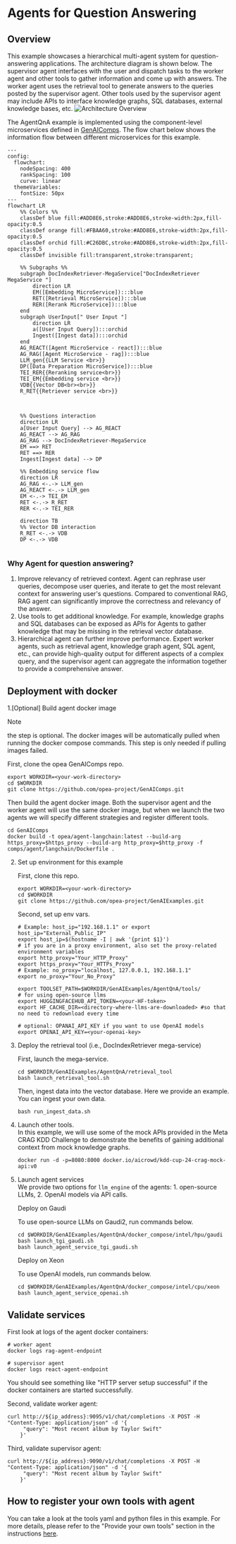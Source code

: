 # Agents for Question Answering

## Overview

This example showcases a hierarchical multi-agent system for question-answering applications. The architecture diagram is shown below. The supervisor agent interfaces with the user and dispatch tasks to the worker agent and other tools to gather information and come up with answers. The worker agent uses the retrieval tool to generate answers to the queries posted by the supervisor agent. Other tools used by the supervisor agent may include APIs to interface knowledge graphs, SQL databases, external knowledge bases, etc.
![Architecture Overview](assets/agent_qna_arch.png)

The AgentQnA example is implemented using the component-level microservices defined in [GenAIComps](https://github.com/opea-project/GenAIComps). The flow chart below shows the information flow between different microservices for this example.

```mermaid
---
config:
  flowchart:
    nodeSpacing: 400
    rankSpacing: 100
    curve: linear
  themeVariables:
    fontSize: 50px
---
flowchart LR
    %% Colors %%
    classDef blue fill:#ADD8E6,stroke:#ADD8E6,stroke-width:2px,fill-opacity:0.5
    classDef orange fill:#FBAA60,stroke:#ADD8E6,stroke-width:2px,fill-opacity:0.5
    classDef orchid fill:#C26DBC,stroke:#ADD8E6,stroke-width:2px,fill-opacity:0.5
    classDef invisible fill:transparent,stroke:transparent;

    %% Subgraphs %%
    subgraph DocIndexRetriever-MegaService["DocIndexRetriever MegaService "]
        direction LR
        EM([Embedding MicroService]):::blue
        RET([Retrieval MicroService]):::blue
        RER([Rerank MicroService]):::blue
    end
    subgraph UserInput[" User Input "]
        direction LR
        a([User Input Query]):::orchid
        Ingest([Ingest data]):::orchid
    end
    AG_REACT([Agent MicroService - react]):::blue
    AG_RAG([Agent MicroService - rag]):::blue
    LLM_gen{{LLM Service <br>}}
    DP([Data Preparation MicroService]):::blue
    TEI_RER{{Reranking service<br>}}
    TEI_EM{{Embedding service <br>}}
    VDB{{Vector DB<br><br>}}
    R_RET{{Retriever service <br>}}



    %% Questions interaction
    direction LR
    a[User Input Query] --> AG_REACT
    AG_REACT --> AG_RAG
    AG_RAG --> DocIndexRetriever-MegaService
    EM ==> RET
    RET ==> RER
    Ingest[Ingest data] --> DP

    %% Embedding service flow
    direction LR
    AG_RAG <-.-> LLM_gen
    AG_REACT <-.-> LLM_gen
    EM <-.-> TEI_EM
    RET <-.-> R_RET
    RER <-.-> TEI_RER

    direction TB
    %% Vector DB interaction
    R_RET <-.-> VDB
    DP <-.-> VDB


```

### Why Agent for question answering?

1. Improve relevancy of retrieved context.
   Agent can rephrase user queries, decompose user queries, and iterate to get the most relevant context for answering user's questions. Compared to conventional RAG, RAG agent can significantly improve the correctness and relevancy of the answer.
2. Use tools to get additional knowledge.
   For example, knowledge graphs and SQL databases can be exposed as APIs for Agents to gather knowledge that may be missing in the retrieval vector database.
3. Hierarchical agent can further improve performance.
   Expert worker agents, such as retrieval agent, knowledge graph agent, SQL agent, etc., can provide high-quality output for different aspects of a complex query, and the supervisor agent can aggregate the information together to provide a comprehensive answer.

## Deployment with docker

1.[Optional] Build agent docker image
> [!NOTE]
> the step is optional. The docker images will be automatically pulled when running the docker compose commands. This step is only needed if pulling images failed.

First, clone the opea GenAIComps repo.

```
export WORKDIR=<your-work-directory>
cd $WORKDIR
git clone https://github.com/opea-project/GenAIComps.git
```

Then build the agent docker image. Both the supervisor agent and the worker agent will use the same docker image, but when we launch the two agents we will specify different strategies and register different tools.

```
cd GenAIComps
docker build -t opea/agent-langchain:latest --build-arg https_proxy=$https_proxy --build-arg http_proxy=$http_proxy -f comps/agent/langchain/Dockerfile .
```

2. Set up environment for this example </br>

   First, clone this repo.
   ```
   export WORKDIR=<your-work-directory>
   cd $WORKDIR
   git clone https://github.com/opea-project/GenAIExamples.git
   ```
   Second, set up env vars.
   ```
   # Example: host_ip="192.168.1.1" or export host_ip="External_Public_IP"
   export host_ip=$(hostname -I | awk '{print $1}')
   # if you are in a proxy environment, also set the proxy-related environment variables
   export http_proxy="Your_HTTP_Proxy"
   export https_proxy="Your_HTTPs_Proxy"
   # Example: no_proxy="localhost, 127.0.0.1, 192.168.1.1"
   export no_proxy="Your_No_Proxy"

   export TOOLSET_PATH=$WORKDIR/GenAIExamples/AgentQnA/tools/
   # for using open-source llms
   export HUGGINGFACEHUB_API_TOKEN=<your-HF-token>
   export HF_CACHE_DIR=<directory-where-llms-are-downloaded> #so that no need to redownload every time

   # optional: OPANAI_API_KEY if you want to use OpenAI models
   export OPENAI_API_KEY=<your-openai-key>
   ```

4. Deploy the retrieval tool (i.e., DocIndexRetriever mega-service)

   First, launch the mega-service.

   ```
   cd $WORKDIR/GenAIExamples/AgentQnA/retrieval_tool
   bash launch_retrieval_tool.sh
   ```

   Then, ingest data into the vector database. Here we provide an example. You can ingest your own data.

   ```
   bash run_ingest_data.sh
   ```

5. Launch other tools. </br>
   In this example, we will use some of the mock APIs provided in the Meta CRAG KDD Challenge to demonstrate the benefits of gaining additional context from mock knowledge graphs.

   ```
   docker run -d -p=8080:8000 docker.io/aicrowd/kdd-cup-24-crag-mock-api:v0
   ```

6. Launch agent services</br>
   We provide two options for `llm_engine` of the agents: 1. open-source LLMs, 2. OpenAI models via API calls.

   Deploy on Gaudi

   To use open-source LLMs on Gaudi2, run commands below.

   ```
   cd $WORKDIR/GenAIExamples/AgentQnA/docker_compose/intel/hpu/gaudi
   bash launch_tgi_gaudi.sh
   bash launch_agent_service_tgi_gaudi.sh
   ```

   Deploy on Xeon

   To use OpenAI models, run commands below.

   ```
   cd $WORKDIR/GenAIExamples/AgentQnA/docker_compose/intel/cpu/xeon
   bash launch_agent_service_openai.sh
   ```

## Validate services

First look at logs of the agent docker containers:

```
# worker agent
docker logs rag-agent-endpoint
```

```
# supervisor agent
docker logs react-agent-endpoint
```

You should see something like "HTTP server setup successful" if the docker containers are started successfully.</p>

Second, validate worker agent:

```
curl http://${ip_address}:9095/v1/chat/completions -X POST -H "Content-Type: application/json" -d '{
     "query": "Most recent album by Taylor Swift"
    }'
```

Third, validate supervisor agent:

```
curl http://${ip_address}:9090/v1/chat/completions -X POST -H "Content-Type: application/json" -d '{
     "query": "Most recent album by Taylor Swift"
    }'
```

## How to register your own tools with agent

You can take a look at the tools yaml and python files in this example. For more details, please refer to the "Provide your own tools" section in the instructions [here](https://github.com/opea-project/GenAIComps/tree/main/comps/agent/langchain/README.md).
